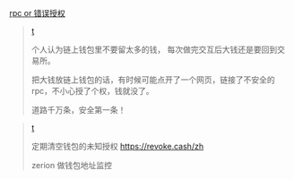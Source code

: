 

[rpc or 错误授权](https://twitter.com/SIQIZHOU17/status/1644971112101724161)

> [t](https://twitter.com/0xzhaozhao/status/1644978587479719937)
>
> 个人认为链上钱包里不要留太多的钱， 每次做完交互后大钱还是要回到交易所。 
>
> 把大钱放链上钱包的话，有时候可能点开了一个网页，链接了不安全的rpc，不小心授了个权，钱就没了。 
>
> 道路千万条，安全第一条！

> [t](https://twitter.com/0xzhaozhao/status/1645242395968290816)
>
> 定期清空钱包的未知授权 https://revoke.cash/zh
>
> zerion 做钱包地址监控


